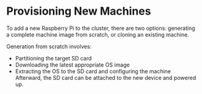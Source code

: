 Provisioning New Machines
=========================

To add a new Raspberry Pi to the cluster, there are two options: generating a complete machine image from scratch, or cloning an existing machine.

Generation from scratch involves:
* Partitioning the target SD card
* Downloading the latest appropriate OS image
* Extracting the OS to the SD card and configuring the machine
Afterward, the SD card can be attached to the new device and powered up.
